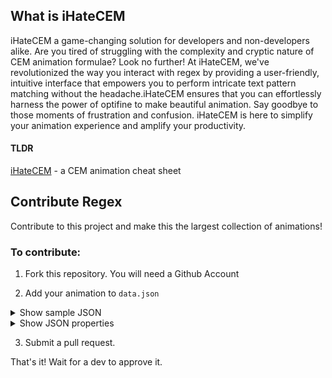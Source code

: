 ## What is iHateCEM

iHateCEM a game-changing solution for developers and non-developers alike. Are you tired of struggling with the complexity and cryptic nature of CEM animation formulae? Look no further! At iHateCEM, we've revolutionized the way you interact with regex by providing a user-friendly, intuitive interface that empowers you to perform intricate text pattern matching without the headache.iHateCEM ensures that you can effortlessly harness the power of optifine to make beautiful animation. Say goodbye to those moments of frustration and confusion. iHateCEM is here to simplify your animation experience and amplify your productivity.

#### TLDR
[iHateCEM](https://vidtdm.github.io/iHateCEM/) - a CEM animation cheat sheet

## Contribute Regex

Contribute to this project and make this the largest collection of animations!

### To contribute:

1. Fork this repository. You will need a Github Account

2. Add your animation to `data.json`

<details>
<summary>Show sample JSON</summary>

```json
    {
        "id": "bipedal-walking-animation",
        "title": "Bipedal Walking animation",
        "description": "Animation for walking for 2-legged(bipedal) entities",
        "usage-instructions": "Yeah, I'm too lazy to write it right now"
    },
```

</details>

<details>
<summary>Show JSON properties</summary>

| Property | Definition |
|------|------------|
|  id|  this is the slug and also the short name of the animation. cannot contain spaces and only contain url-safe characters|
|  title |  Title of the page. |
| description  | Silver line under the title |
| usage-instructions | Proper explaination of where to put which formula where |

</details>

3. Submit a pull request.


That's it! Wait for a dev to approve it.